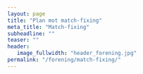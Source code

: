 ```yaml
---
layout: page
title: "Plan mot match-fixing"
meta_title: "Match-fixing"
subheadline: ""
teaser: ""
header:
   image_fullwidth: "header_forening.jpg"
permalink: "/forening/match-fixing/"
---
```

